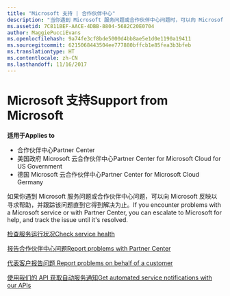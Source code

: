 ```yaml
---
title: "Microsoft 支持 | 合作伙伴中心"
description: "当你遇到 Microsoft 服务问题或合作伙伴中心问题时，可以向 Microsoft 反映以寻求帮助，并跟踪该问题直到它得到解决为止。"
ms.assetid: 7C811BEF-AACE-4DBB-8804-5682C20E0704
author: MaggiePucciEvans
ms.openlocfilehash: 9a74fe3cf8bde5000d4bb8ae5e1d0e1190a19411
ms.sourcegitcommit: 6215068443504ee777880bffcb1e85fea3b3bfeb
ms.translationtype: HT
ms.contentlocale: zh-CN
ms.lasthandoff: 11/16/2017
---
```

# <a name="support-from-microsoft"></a><span data-ttu-id="47c48-103">Microsoft 支持</span><span class="sxs-lookup"><span data-stu-id="47c48-103">Support from Microsoft</span></span>

**<span data-ttu-id="47c48-104">适用于</span><span class="sxs-lookup"><span data-stu-id="47c48-104">Applies to</span></span>**

-  <span data-ttu-id="47c48-105">合作伙伴中心</span><span class="sxs-lookup"><span data-stu-id="47c48-105">Partner Center</span></span>
-  <span data-ttu-id="47c48-106">美国政府 Microsoft 云合作伙伴中心</span><span class="sxs-lookup"><span data-stu-id="47c48-106">Partner Center for Microsoft Cloud for US Government</span></span>
-  <span data-ttu-id="47c48-107">德国 Microsoft 云合作伙伴中心</span><span class="sxs-lookup"><span data-stu-id="47c48-107">Partner Center for Microsoft Cloud Germany</span></span>

<span data-ttu-id="47c48-108">如果你遇到 Microsoft 服务问题或合作伙伴中心问题，可以向 Microsoft 反映以寻求帮助，并跟踪该问题直到它得到解决为止。</span><span class="sxs-lookup"><span data-stu-id="47c48-108">If you encounter problems with a Microsoft service or with Partner Center, you can escalate to Microsoft for help, and track the issue until it's resolved.</span></span>

[<span data-ttu-id="47c48-109">检查服务运行状况</span><span class="sxs-lookup"><span data-stu-id="47c48-109">Check service health</span></span>](check-service-health.md)

[<span data-ttu-id="47c48-110">报告合作伙伴中心问题</span><span class="sxs-lookup"><span data-stu-id="47c48-110">Report problems with Partner Center</span></span>](report-problems-with-partner-center.md)

[<span data-ttu-id="47c48-111">代表客户报告问题 </span><span class="sxs-lookup"><span data-stu-id="47c48-111">Report problems on behalf of a customer</span></span>](report-problems-on-behalf-of-a-customer.md)

[<span data-ttu-id="47c48-112">使用我们的 API 获取自动服务通知</span><span class="sxs-lookup"><span data-stu-id="47c48-112">Get automated service notifications with our APIs</span></span>](get-automated-service-notifications-with-our-apis.md)

 

 



